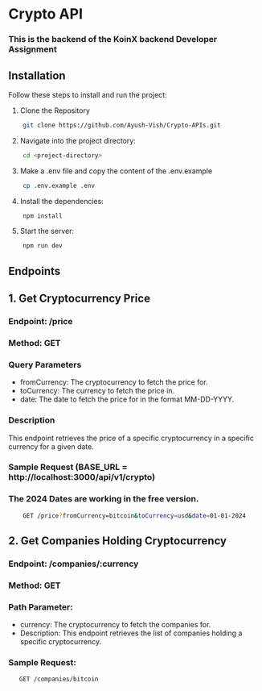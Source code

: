 # Crypto API

### This is the backend of the KoinX backend Developer Assignment

## Installation

Follow these steps to install and run the project:

1. Clone the Repository

```bash
    git clone https://github.com/Ayush-Vish/Crypto-APIs.git
```

2. Navigate into the project directory:

```bash
    cd <project-directory>
```

3. Make a .env file and copy the content of the .env.example

```bash
    cp .env.example .env
```

4. Install the dependencies:

```bash
    npm install 
```

5. Start the server:

```bash
    npm run dev 
```

## Endpoints

## 1. Get Cryptocurrency Price

### Endpoint: /price

### Method: GET

### Query Parameters

- fromCurrency: The cryptocurrency to fetch the price for.
- toCurrency: The currency to fetch the price in.
- date: The date to fetch the price for in the format MM-DD-YYYY.

### Description

This endpoint retrieves the price of a specific cryptocurrency in a specific currency for a given date.

### Sample Request (BASE_URL = http://localhost:3000/api/v1/crypto)

### The 2024 Dates are working in the free version.

```bash
    GET /price?fromCurrency=bitcoin&toCurrency=usd&date=01-01-2024
```


## 2. Get Companies Holding Cryptocurrency
### Endpoint: /companies/:currency

### Method: GET

### Path Parameter:

- currency: The cryptocurrency to fetch the companies for.
- Description:
This endpoint retrieves the list of companies holding a specific cryptocurrency.

### Sample Request:

```bash
   GET /companies/bitcoin
```